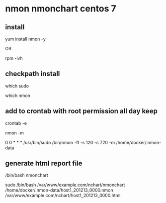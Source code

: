 # nmon nmonchart centos 7


## install

yum install nmon -y

OR

rpm -ivh <rpmfile>

## checkpath install 

which sudo 

which nmon

## add to crontab with root permission all day keep

crontab -e

nmon <parameter> -m <path store location>

0 0 * * * /usr/bin/sudo /bin/nmon -ft -s 120 -c 720 -m /home/docker/.nmon-data

## generate html report file

/bin/bash nmonchart <nmonfile source> <html destination>

sudo /bin/bash   /var/www/example.com/nchart/nmonchart   /home/docker/.nmon-data/host1_201213_0000.nmon    /var/www/example.com/nchart/host1_201213_0000.html
